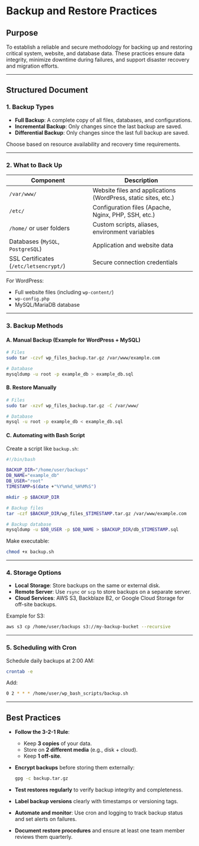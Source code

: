 
# **Backup and Restore Practices**

## **Purpose**

To establish a reliable and secure methodology for backing up and restoring critical system, website, and database data. These practices ensure data integrity, minimize downtime during failures, and support disaster recovery and migration efforts.

---

## **Structured Document**

### 1. **Backup Types**

* **Full Backup**: A complete copy of all files, databases, and configurations.
* **Incremental Backup**: Only changes since the last backup are saved.
* **Differential Backup**: Only changes since the last full backup are saved.

Choose based on resource availability and recovery time requirements.

---

### 2. **What to Back Up**

| Component                              | Description                                                    |
| -------------------------------------- | -------------------------------------------------------------- |
| `/var/www/`                            | Website files and applications (WordPress, static sites, etc.) |
| `/etc/`                                | Configuration files (Apache, Nginx, PHP, SSH, etc.)            |
| `/home/` or user folders               | Custom scripts, aliases, environment variables                 |
| Databases (`MySQL`, `PostgreSQL`)      | Application and website data                                   |
| SSL Certificates (`/etc/letsencrypt/`) | Secure connection credentials                                  |

For WordPress:

* Full website files (including `wp-content/`)
* `wp-config.php`
* MySQL/MariaDB database

---

### 3. **Backup Methods**

#### **A. Manual Backup (Example for WordPress + MySQL)**

```bash
# Files
sudo tar -czvf wp_files_backup.tar.gz /var/www/example.com

# Database
mysqldump -u root -p example_db > example_db.sql
```

#### **B. Restore Manually**

```bash
# Files
sudo tar -xzvf wp_files_backup.tar.gz -C /var/www/

# Database
mysql -u root -p example_db < example_db.sql
```

#### **C. Automating with Bash Script**

Create a script like `backup.sh`:

```bash
#!/bin/bash

BACKUP_DIR="/home/user/backups"
DB_NAME="example_db"
DB_USER="root"
TIMESTAMP=$(date +"%Y%m%d_%H%M%S")

mkdir -p $BACKUP_DIR

# Backup files
tar -czf $BACKUP_DIR/wp_files_$TIMESTAMP.tar.gz /var/www/example.com

# Backup database
mysqldump -u $DB_USER -p $DB_NAME > $BACKUP_DIR/db_$TIMESTAMP.sql
```

Make executable:

```bash
chmod +x backup.sh
```

---

### 4. **Storage Options**

* **Local Storage**: Store backups on the same or external disk.
* **Remote Server**: Use `rsync` or `scp` to store backups on a separate server.
* **Cloud Services**: AWS S3, Backblaze B2, or Google Cloud Storage for off-site backups.

Example for S3:

```bash
aws s3 cp /home/user/backups s3://my-backup-bucket --recursive
```

---

### 5. **Scheduling with Cron**

Schedule daily backups at 2:00 AM:

```bash
crontab -e
```

Add:

```bash
0 2 * * * /home/user/wp_bash_scripts/backup.sh
```

---

## **Best Practices**

* **Follow the 3-2-1 Rule**:

  * Keep **3 copies** of your data.
  * Store on **2 different media** (e.g., disk + cloud).
  * Keep **1 off-site**.

* **Encrypt backups** before storing them externally:

  ```bash
  gpg -c backup.tar.gz
  ```

* **Test restores regularly** to verify backup integrity and completeness.

* **Label backup versions** clearly with timestamps or versioning tags.

* **Automate and monitor**: Use cron and logging to track backup status and set alerts on failures.

* **Document restore procedures** and ensure at least one team member reviews them quarterly.
